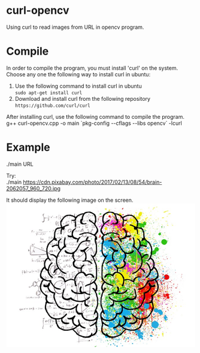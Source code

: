 # curl-opencv
Using curl to read images from URL in opencv program. 

# Compile
In order to compile the program, you must install 'curl' on the system. Choose any one the following way to install curl in ubuntu:    
1. Use the following command to install curl in ubuntu    
  `sudo apt-get install curl`    
2. Download and install curl from the following repository    
   `https://github.com/curl/curl`    

After installing curl, use the following command to compile the program.
g++ curl-opencv.cpp -o main \`pkg-config --cflags --libs opencv\` -lcurl

# Example    
./main URL

Try:    
./main https://cdn.pixabay.com/photo/2017/02/13/08/54/brain-2062057_960_720.jpg   

It should display the following image on the screen.    
![alt text](https://raw.githubusercontent.com/2vin/curl-opencv/master/data/brain.jpg)
